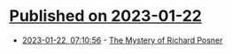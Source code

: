 # [Published on 2023-01-22](index.md)

* [2023-01-22, 07:10:56](https://news.ycombinator.com/item?id=34475134) - [The Mystery of Richard Posner](https://lawliberty.org/features/the-mystery-of-richard-posner/)
